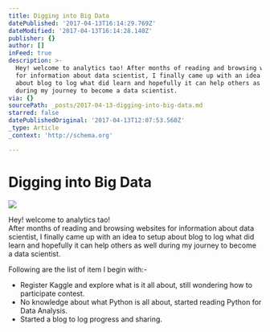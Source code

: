 ```yaml
---
title: Digging into Big Data
datePublished: '2017-04-13T16:14:29.769Z'
dateModified: '2017-04-13T16:14:28.140Z'
publisher: {}
author: []
inFeed: true
description: >-
  Hey! welcome to analytics tao! After months of reading and browsing websites
  for information about data scientist, I finally came up with an idea to setup
  about blog to log what did learn and hopefully it can help others as well
  during my journey to become a data scientist.
via: {}
sourcePath: _posts/2017-04-13-digging-into-big-data.md
starred: false
datePublishedOriginal: '2017-04-13T12:07:53.560Z'
_type: Article
_context: 'http://schema.org'

---
```

# Digging into Big Data
![](https://the-grid-user-content.s3-us-west-2.amazonaws.com/eb3a9244-5434-40a2-aac8-d36b3d59e0e6.jpg)

Hey! welcome to analytics tao!  
After months of reading and browsing websites for information about data scientist, I finally came up with an idea to setup about blog to log what did learn and hopefully it can help others as well during my journey to become a data scientist.

Following are the list of item I begin with:-

* Register Kaggle and explore what is it all about, still wondering how to participate contest.
* No knowledge about what Python is all about, started reading Python for Data Analysis.
* Started a blog to log progress and sharing.